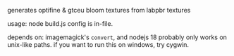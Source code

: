 generates optifine & gtceu bloom textures from labpbr textures

usage: node build.js
config is in-file.

depends on: imagemagick's `convert`, and nodejs 18
probably only works on unix-like paths. if you want to run this on windows, try cygwin.